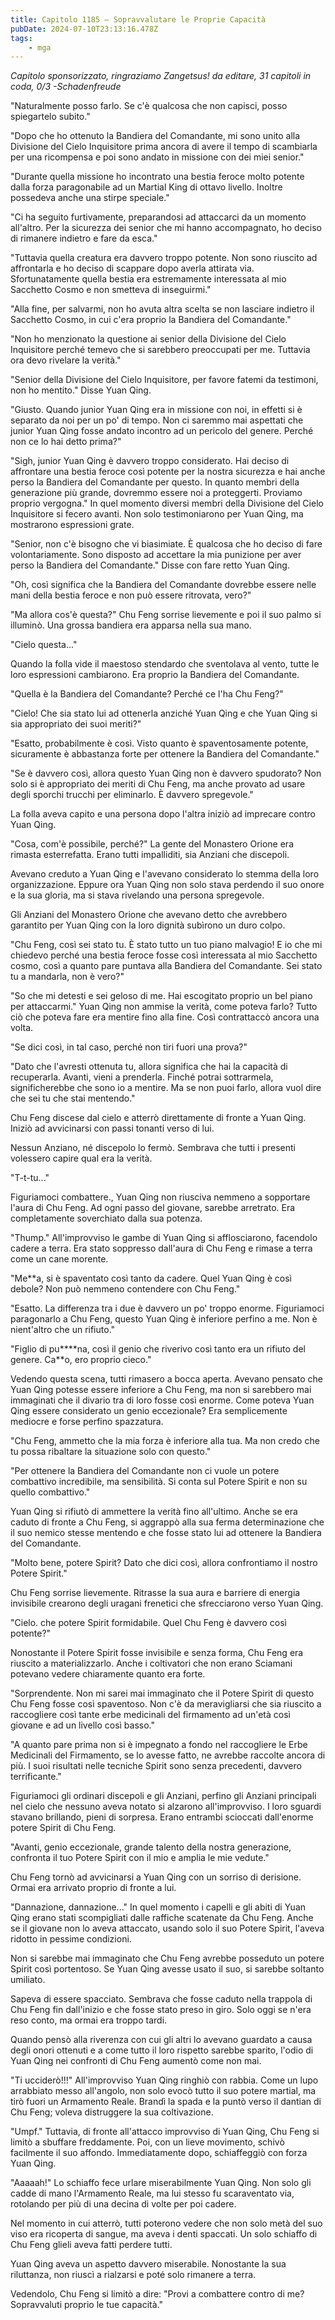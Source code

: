 ```yaml
---
title: Capitolo 1185 – Sopravvalutare le Proprie Capacità
pubDate: 2024-07-10T23:13:16.478Z
tags:
    - mga
---
```



<em>Capitolo sponsorizzato, ringraziamo Zangetsus!
da editare,
31 capitoli in coda, 0/3
-Schadenfreude</em>


"Naturalmente posso farlo. Se c'è qualcosa che non capisci, posso spiegartelo subito."


"Dopo che ho ottenuto la Bandiera del Comandante, mi sono unito alla Divisione del Cielo Inquisitore prima ancora di avere il tempo di scambiarla per una ricompensa e poi sono andato in missione con dei miei senior."


"Durante quella missione ho incontrato una bestia feroce molto potente dalla forza paragonabile ad un Martial King di ottavo livello. Inoltre possedeva anche una stirpe speciale."


"Ci ha seguito furtivamente, preparandosi ad attaccarci da un momento all'altro. Per la sicurezza dei senior che mi hanno accompagnato, ho deciso di rimanere indietro e fare da esca."


"Tuttavia quella creatura era davvero troppo potente. Non sono riuscito ad affrontarla e ho deciso di scappare dopo averla attirata via. Sfortunatamente quella bestia era estremamente interessata al mio Sacchetto Cosmo e non smetteva di inseguirmi."


"Alla fine, per salvarmi, non ho avuta altra scelta se non lasciare indietro il Sacchetto Cosmo, in cui c'era proprio la Bandiera del Comandante."


"Non ho menzionato la questione ai senior della Divisione del Cielo Inquisitore perché temevo che si sarebbero preoccupati per me. Tuttavia ora devo rivelare la verità."


"Senior della Divisione del Cielo Inquisitore, per favore fatemi da testimoni, non ho mentito." Disse Yuan Qing.


"Giusto. Quando junior Yuan Qing era in missione con noi, in effetti si è separato da noi per un po' di tempo. Non ci saremmo mai aspettati che junior Yuan Qing fosse andato incontro ad un pericolo del genere. Perché non ce lo hai detto prima?"


"Sigh, junior Yuan Qing è davvero troppo considerato. Hai deciso di affrontare una bestia feroce così potente per la nostra sicurezza e hai anche perso la Bandiera del Comandante per questo. In quanto membri della generazione più grande, dovremmo essere noi a proteggerti. Proviamo proprio vergogna." In quel momento diversi membri della Divisione del Cielo Inquisitore si fecero avanti. Non solo testimoniarono per Yuan Qing, ma mostrarono espressioni grate.


"Senior, non c'è bisogno che vi biasimiate. È qualcosa che ho deciso di fare volontariamente. Sono disposto ad accettare la mia punizione per aver perso la Bandiera del Comandante." Disse con fare retto Yuan Qing.


"Oh, così significa che la Bandiera del Comandante dovrebbe essere nelle mani della bestia feroce e non può essere ritrovata, vero?"


"Ma allora cos'è questa?" Chu Feng sorrise lievemente e poi il suo palmo si illuminò. Una grossa bandiera era apparsa nella sua mano.


"Cielo questa..."


Quando la folla vide il maestoso stendardo che sventolava al vento, tutte le loro espressioni cambiarono. Era proprio la Bandiera del Comandante.


"Quella è la Bandiera del Comandante? Perché ce l'ha Chu Feng?"


"Cielo! Che sia stato lui ad ottenerla anziché Yuan Qing e che Yuan Qing si sia appropriato dei suoi meriti?"


"Esatto, probabilmente è così. Visto quanto è spaventosamente potente, sicuramente è abbastanza forte per ottenere la Bandiera del Comandante."


"Se è davvero così, allora questo Yuan Qing non è davvero spudorato? Non solo si è appropriato dei meriti di Chu Feng, ma anche provato ad usare degli sporchi trucchi per eliminarlo. È davvero spregevole."


La folla aveva capito e una persona dopo l'altra iniziò ad imprecare contro Yuan Qing.


"Cosa, com'è possibile, perché?" La gente del Monastero Orione era rimasta esterrefatta. Erano tutti impalliditi, sia Anziani che discepoli.


Avevano creduto a Yuan Qing e l'avevano considerato lo stemma della loro organizzazione. Eppure ora Yuan Qing non solo stava perdendo il suo onore e la sua gloria, ma si stava rivelando una persona spregevole.


Gli Anziani del Monastero Orione che avevano detto che avrebbero garantito per Yuan Qing con la loro dignità subìrono un duro colpo.


"Chu Feng, così sei stato tu. È stato tutto un tuo piano malvagio! E io che mi chiedevo perché una bestia feroce fosse così interessata al mio Sacchetto cosmo, così a quanto pare puntava alla Bandiera del Comandante. Sei stato tu a mandarla, non è vero?"


"So che mi detesti e sei geloso di me. Hai escogitato proprio un bel piano per attaccarmi." Yuan Qing non ammise la verità, come poteva farlo? Tutto ciò che poteva fare era mentire fino alla fine. Così contrattaccò ancora una volta.


"Se dici così, in tal caso, perché non tiri fuori una prova?"


"Dato che l'avresti ottenuta tu, allora significa che hai la capacità di recuperarla. Avanti, vieni a prenderla. Finché potrai sottrarmela, significherebbe che sono io a mentire. Ma se non puoi farlo, allora vuol dire che sei tu che stai mentendo."


Chu Feng discese dal cielo e atterrò direttamente di fronte a Yuan Qing. Iniziò ad avvicinarsi con passi tonanti verso di lui.


Nessun Anziano, né discepolo lo fermò. Sembrava che tutti i presenti volessero capire qual era la verità.


"T-t-tu..."


Figuriamoci combattere., Yuan Qing non riusciva nemmeno a sopportare l'aura di Chu Feng. Ad ogni passo del giovane, sarebbe arretrato. Era completamente soverchiato dalla sua potenza.


"Thump." All'improvviso le gambe di Yuan Qing si afflosciarono, facendolo cadere a terra. Era stato soppresso dall'aura di Chu Feng e rimase a terra come un cane morente.


"Me**a, si è spaventato così tanto da cadere. Quel Yuan Qing è così debole? Non può nemmeno contendere con Chu Feng."


"Esatto. La differenza tra i due è davvero un po' troppo enorme. Figuriamoci paragonarlo a Chu Feng, questo Yuan Qing è inferiore perfino a me. Non è nient'altro che un rifiuto."


"Figlio di pu****na, così il genio che riverivo così tanto era un rifiuto del genere. Ca**o, ero proprio cieco."


Vedendo questa scena, tutti rimasero a bocca aperta. Avevano pensato che Yuan Qing potesse essere inferiore a Chu Feng, ma non si sarebbero mai immaginati che il divario tra di loro fosse così enorme. Come poteva Yuan Qing essere considerato un genio eccezionale? Era semplicemente mediocre e forse perfino spazzatura.


"Chu Feng, ammetto che la mia forza è inferiore alla tua. Ma non credo che tu possa ribaltare la situazione solo con questo."


"Per ottenere la Bandiera del Comandante non ci vuole un potere combattivo incredibile, ma sensibilità. Si conta sul Potere Spirit e non su quello combattivo."


Yuan Qing si rifiutò di ammettere la verità fino all'ultimo. Anche se era caduto di fronte a Chu Feng, si aggrappò alla sua ferma determinazione che il suo nemico stesse mentendo e che fosse stato lui ad ottenere la Bandiera del Comandante.


"Molto bene, potere Spirit? Dato che dici così, allora confrontiamo il nostro Potere Spirit."


Chu Feng sorrise lievemente. Ritrasse la sua aura e barriere di energia invisibile crearono degli uragani frenetici che sfrecciarono verso Yuan Qing.


"Cielo. che potere Spirit formidabile. Quel Chu Feng è davvero così potente?"


Nonostante il Potere Spirit fosse invisibile e senza forma, Chu Feng era riuscito a materializzarlo. Anche i coltivatori che non erano Sciamani potevano vedere chiaramente quanto era forte.


"Sorprendente. Non mi sarei mai immaginato che il Potere Spirit di questo Chu Feng fosse così spaventoso. Non c'è da meravigliarsi che sia riuscito a raccogliere così tante erbe medicinali del firmamento ad un'età così giovane e ad un livello così basso."


"A quanto pare prima non si è impegnato a fondo nel raccogliere le Erbe Medicinali del Firmamento, se lo avesse fatto, ne avrebbe raccolte ancora di più. I suoi risultati nelle tecniche Spirit sono senza precedenti, davvero terrificante."


Figuriamoci gli ordinari discepoli e gli Anziani, perfino gli Anziani principali nel cielo che nessuno aveva notato si alzarono all'improvviso. I loro sguardi stavano brillando, pieni di sorpresa. Erano entrambi scioccati dall'enorme potere Spirit di Chu Feng.


"Avanti, genio eccezionale, grande talento della nostra generazione, confronta il tuo Potere Spirit con il mio e amplia le mie vedute."


Chu Feng tornò ad avvicinarsi a Yuan Qing con un sorriso di derisione. Ormai era arrivato proprio di fronte a lui.


"Dannazione, dannazione..." In quel momento i capelli e gli abiti di Yuan Qing erano stati scompigliati dalle raffiche scatenate da Chu Feng. Anche se il giovane non lo aveva attaccato, usando solo il suo Potere Spirit, l'aveva ridotto in pessime condizioni.


Non si sarebbe mai immaginato che Chu Feng avrebbe posseduto un potere Spirit così portentoso. Se Yuan Qing avesse usato il suo, si sarebbe soltanto umiliato.


Sapeva di essere spacciato. Sembrava che fosse caduto nella trappola di Chu Feng fin dall'inizio e che fosse stato preso in giro. Solo oggi se n'era reso conto, ma ormai era troppo tardi.


Quando pensò alla riverenza con cui gli altri lo avevano guardato a causa degli onori ottenuti e a come tutto il loro rispetto sarebbe sparito, l'odio di Yuan Qing nei confronti di Chu Feng aumentò come non mai.


"Ti ucciderò!!!" All'improvviso Yuan Qing ringhiò con rabbia. Come un lupo arrabbiato messo all'angolo, non solo evocò tutto il suo potere martial, ma tirò fuori un Armamento Reale. Brandì la spada e la puntò verso il dantian di Chu Feng; voleva distruggere la sua coltivazione.


"Umpf." Tuttavia, di fronte all'attacco improvviso di Yuan Qing, Chu Feng si limitò a sbuffare freddamente. Poi, con un lieve movimento, schivò facilmente il suo affondo. Immediatamente dopo, schiaffeggiò con forza Yuan Qing.


"Aaaaah!" Lo schiaffo fece urlare miserabilmente Yuan Qing. Non solo gli cadde di mano l'Armamento Reale, ma lui stesso fu scaraventato via, rotolando per più di una decina di volte per poi cadere.


Nel momento in cui atterrò, tutti poterono vedere che non solo metà del suo viso era ricoperta di sangue, ma aveva i denti spaccati. Un solo schiaffo di Chu Feng glieli aveva fatti perdere tutti.


Yuan Qing aveva un aspetto davvero miserabile. Nonostante la sua riluttanza, non riuscì a rialzarsi e poté solo rimanere a terra.


Vedendolo, Chu Feng si limitò a dire: "Provi a combattere contro di me? Sopravvaluti proprio le tue capacità."
                                


                                



